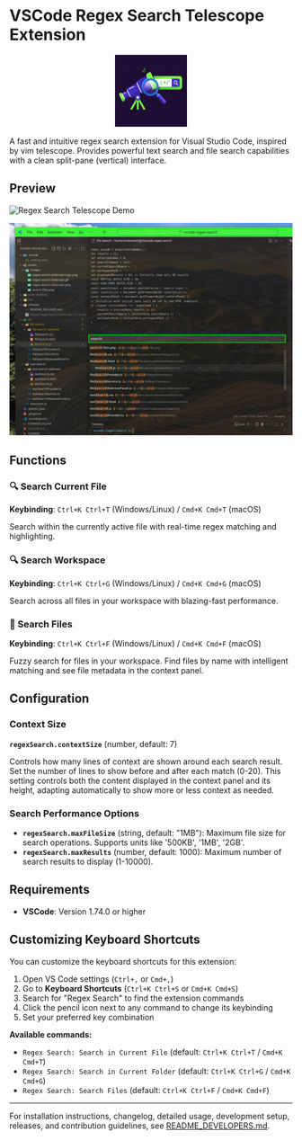 # VSCode Regex Search Telescope Extension

<div align="center">
  <img src="assets/images/regex-search-telescope-logo.png" alt="Regex Search Telescope Logo" width="128" height="128">
</div>

A fast and intuitive regex search extension for Visual Studio Code, inspired by vim telescope. 
Provides powerful text search and file search capabilities with a clean split-pane (vertical) interface.

## Preview

![Regex Search Telescope Demo](https://raw.githubusercontent.com/pseudoincorrect/vscode-regex-search/main/assets/images/regex-search-telescope.gif)

![File Search Demo](assets/images/search-files.jpg)

## Functions

### 🔍 Search Current File
**Keybinding**: `Ctrl+K Ctrl+T` (Windows/Linux) / `Cmd+K Cmd+T` (macOS)

Search within the currently active file with real-time regex matching and highlighting.

### 🔍 Search Workspace
**Keybinding**: `Ctrl+K Ctrl+G` (Windows/Linux) / `Cmd+K Cmd+G` (macOS)

Search across all files in your workspace with blazing-fast performance.

### 📁 Search Files
**Keybinding**: `Ctrl+K Ctrl+F` (Windows/Linux) / `Cmd+K Cmd+F` (macOS)

Fuzzy search for files in your workspace. Find files by name with intelligent matching and see file metadata in the context panel.

## Configuration

### Context Size
**`regexSearch.contextSize`** (number, default: 7)

Controls how many lines of context are shown around each search result. Set the number of lines to show before and after each match (0-20). This setting controls both the content displayed in the context panel and its height, adapting automatically to show more or less context as needed.

### Search Performance Options

- **`regexSearch.maxFileSize`** (string, default: "1MB"): Maximum file size for search operations. Supports units like '500KB', '1MB', '2GB'.
- **`regexSearch.maxResults`** (number, default: 1000): Maximum number of search results to display (1-10000).

## Requirements

- **VSCode**: Version 1.74.0 or higher

## Customizing Keyboard Shortcuts

You can customize the keyboard shortcuts for this extension:

1. Open VS Code settings (`Ctrl+,` or `Cmd+,`)
2. Go to **Keyboard Shortcuts** (`Ctrl+K Ctrl+S` or `Cmd+K Cmd+S`)
3. Search for "Regex Search" to find the extension commands
4. Click the pencil icon next to any command to change its keybinding
5. Set your preferred key combination

**Available commands:**
- `Regex Search: Search in Current File` (default: `Ctrl+K Ctrl+T` / `Cmd+K Cmd+T`)
- `Regex Search: Search in Current Folder` (default: `Ctrl+K Ctrl+G` / `Cmd+K Cmd+G`)
- `Regex Search: Search Files` (default: `Ctrl+K Ctrl+F` / `Cmd+K Cmd+F`)

---

For installation instructions, changelog, detailed usage, development setup, releases, and contribution guidelines, see [README_DEVELOPERS.md](README_DEVELOPERS.md).
